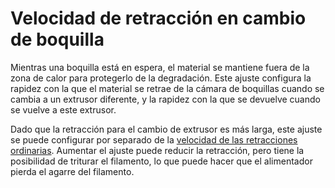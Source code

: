 Velocidad de retracción en cambio de boquilla
====
Mientras una boquilla está en espera, el material se mantiene fuera de la zona de calor para protegerlo de la degradación. Este ajuste configura la rapidez con la que el material se retrae de la cámara de boquillas cuando se cambia a un extrusor diferente, y la rapidez con la que se devuelve cuando se vuelve a este extrusor.

Dado que la retracción para el cambio de extrusor es más larga, este ajuste se puede configurar por separado de la [velocidad de las retracciones ordinarias](../travel/retraction_retract_speed.md). Aumentar el ajuste puede reducir la retracción, pero tiene la posibilidad de triturar el filamento, lo que puede hacer que el alimentador pierda el agarre del filamento.